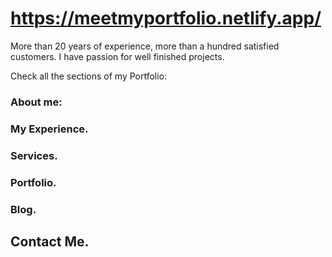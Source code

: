 # https://meetmyportfolio.netlify.app/

More than 20 years of experience, more than a hundred satisfied customers.
I have passion for well finished projects.

Check all the sections of my Portfolio:

### About me:

### My Experience.

### Services.

### Portfolio.

### Blog.

## Contact Me.

